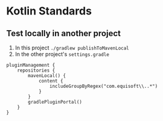 # Kotlin Standards

## Test locally in another project

1. In this project `./gradlew publishToMavenLocal`
1. In the other project's `settings.gradle`
```
pluginManagement {
    repositories {
        mavenLocal() {
            content {
                includeGroupByRegex("com.equisoft\\..*")
            }
        }
        gradlePluginPortal()
    }
}
```
